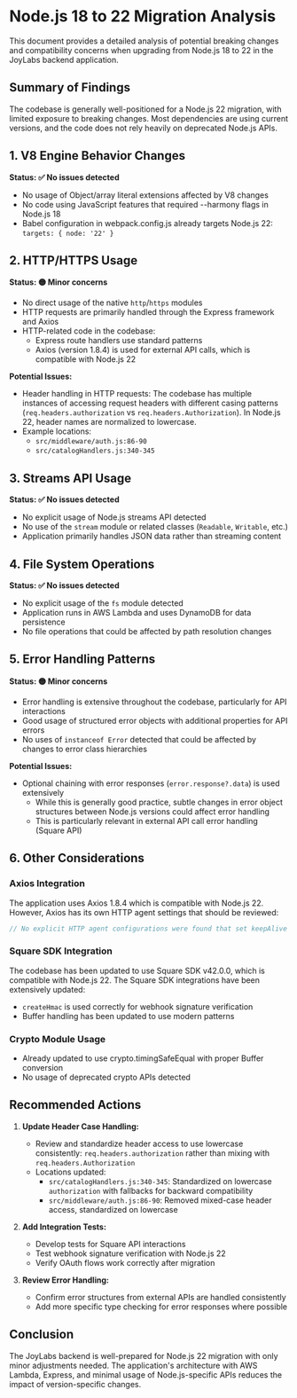 # Node.js 18 to 22 Migration Analysis

This document provides a detailed analysis of potential breaking changes and compatibility concerns when upgrading from Node.js 18 to 22 in the JoyLabs backend application.

## Summary of Findings

The codebase is generally well-positioned for a Node.js 22 migration, with limited exposure to breaking changes. Most dependencies are using current versions, and the code does not rely heavily on deprecated Node.js APIs.

## 1. V8 Engine Behavior Changes

**Status: ✅ No issues detected**

- No usage of Object/array literal extensions affected by V8 changes
- No code using JavaScript features that required --harmony flags in Node.js 18
- Babel configuration in webpack.config.js already targets Node.js 22: `targets: { node: '22' }`

## 2. HTTP/HTTPS Usage

**Status: 🟡 Minor concerns**

- No direct usage of the native `http`/`https` modules
- HTTP requests are primarily handled through the Express framework and Axios
- HTTP-related code in the codebase:
  - Express route handlers use standard patterns
  - Axios (version 1.8.4) is used for external API calls, which is compatible with Node.js 22
  
**Potential Issues:**
- Header handling in HTTP requests: The codebase has multiple instances of accessing request headers with different casing patterns (`req.headers.authorization` vs `req.headers.Authorization`). In Node.js 22, header names are normalized to lowercase.
- Example locations:
  - `src/middleware/auth.js:86-90`
  - `src/catalogHandlers.js:340-345`

## 3. Streams API Usage

**Status: ✅ No issues detected**

- No explicit usage of Node.js streams API detected
- No use of the `stream` module or related classes (`Readable`, `Writable`, etc.)
- Application primarily handles JSON data rather than streaming content

## 4. File System Operations

**Status: ✅ No issues detected**

- No explicit usage of the `fs` module detected
- Application runs in AWS Lambda and uses DynamoDB for data persistence
- No file operations that could be affected by path resolution changes

## 5. Error Handling Patterns

**Status: 🟡 Minor concerns**

- Error handling is extensive throughout the codebase, particularly for API interactions
- Good usage of structured error objects with additional properties for API errors
- No uses of `instanceof Error` detected that could be affected by changes to error class hierarchies

**Potential Issues:**
- Optional chaining with error responses (`error.response?.data`) is used extensively
  - While this is generally good practice, subtle changes in error object structures between Node.js versions could affect error handling
  - This is particularly relevant in external API call error handling (Square API)

## 6. Other Considerations

### Axios Integration

The application uses Axios 1.8.4 which is compatible with Node.js 22. However, Axios has its own HTTP agent settings that should be reviewed:

```javascript
// No explicit HTTP agent configurations were found that set keepAlive
```

### Square SDK Integration

The codebase has been updated to use Square SDK v42.0.0, which is compatible with Node.js 22. The Square SDK integrations have been extensively updated:

- `createHmac` is used correctly for webhook signature verification
- Buffer handling has been updated to use modern patterns

### Crypto Module Usage

- Already updated to use crypto.timingSafeEqual with proper Buffer conversion
- No usage of deprecated crypto APIs detected

## Recommended Actions

1. **Update Header Case Handling:**
   - Review and standardize header access to use lowercase consistently: `req.headers.authorization` rather than mixing with `req.headers.Authorization`
   - Locations updated:
     - `src/catalogHandlers.js:340-345`: Standardized on lowercase `authorization` with fallbacks for backward compatibility
     - `src/middleware/auth.js:86-90`: Removed mixed-case header access, standardized on lowercase

2. **Add Integration Tests:**
   - Develop tests for Square API interactions
   - Test webhook signature verification with Node.js 22
   - Verify OAuth flows work correctly after migration

3. **Review Error Handling:**
   - Confirm error structures from external APIs are handled consistently
   - Add more specific type checking for error responses where possible

## Conclusion

The JoyLabs backend is well-prepared for Node.js 22 migration with only minor adjustments needed. The application's architecture with AWS Lambda, Express, and minimal usage of Node.js-specific APIs reduces the impact of version-specific changes. 
